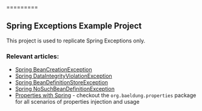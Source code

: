 =========

## Spring Exceptions Example Project

This project is used to replicate Spring Exceptions only.

 
### Relevant articles: 
- [Spring BeanCreationException](http://www.baeldung.com/spring-beancreationexception)
- [Spring DataIntegrityViolationException](http://www.baeldung.com/spring-dataIntegrityviolationexception)
- [Spring BeanDefinitionStoreException](http://www.baeldung.com/spring-beandefinitionstoreexception)
- [Spring NoSuchBeanDefinitionException](http://www.baeldung.com/spring-nosuchbeandefinitionexception)
- [Properties with Spring](http://www.baeldung.com/2012/02/06/properties-with-spring) - checkout the `org.baeldung.properties` package for all scenarios of properties injection and usage